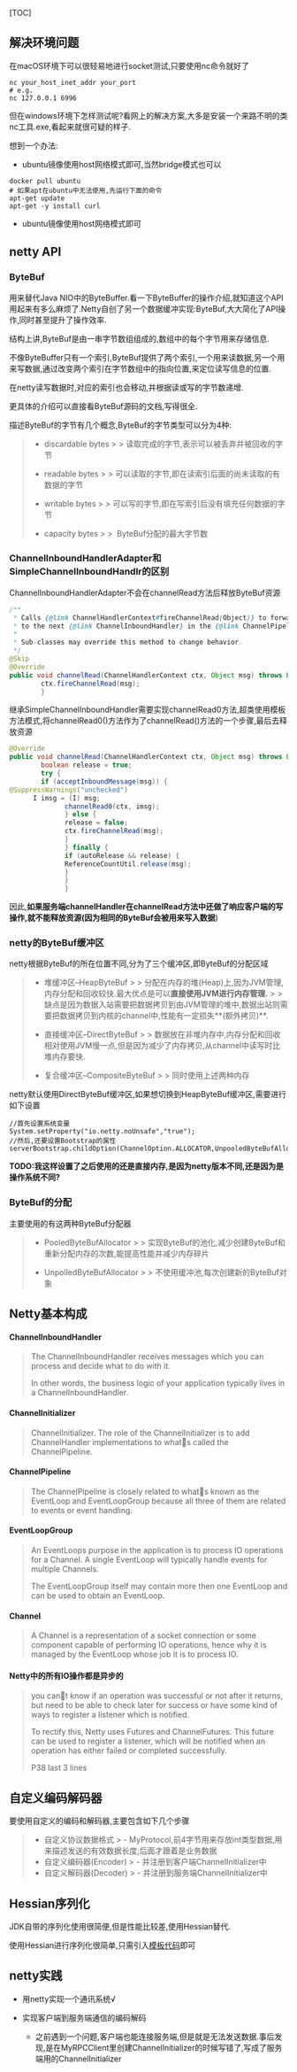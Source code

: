 [TOC]

## 解决环境问题

在macOS环境下可以很轻易地进行socket测试,只要使用nc命令就好了

```shell
nc your_host_inet_addr your_port
# e.g.
nc 127.0.0.1 6996
```

但在windows环境下怎样测试呢?看网上的解决方案,大多是安装一个来路不明的类nc工具.exe,看起来就很可疑的样子.

想到一个办法:

- ubuntu镜像使用host网络模式即可,当然bridge模式也可以

```shell
docker pull ubuntu
# 如果apt在ubuntu中无法使用,先运行下面的命令
apt-get update
apt-get -y install curl
```

- ubuntu镜像使用host网络模式即可

## netty API

### ByteBuf

用来替代Java NIO中的ByteBuffer.看一下ByteBuffer的操作介绍,就知道这个API用起来有多么麻烦了.Netty自创了另一个数据缓冲实现:ByteBuf,大大简化了API操作,同时甚至提升了操作效率.

结构上讲,ByteBuf是由一串字节数组组成的,数组中的每个字节用来存储信息.

不像ByteBuffer只有一个索引,ByteBuf提供了两个索引,一个用来读数据,另一个用来写数据,通过改变两个索引在字节数组中的指向位置,来定位读写信息的位置.

在netty读写数据时,对应的索引也会移动,并根据读或写的字节数递增.

更具体的介绍可以直接看ByteBuf源码的文档,写得很全.

描述ByteBuf的字节有几个概念,ByteBuf的字节类型可以分为4种:

> - discardable bytes
    >
    >   ​	读取完成的字节,表示可以被丢弃并被回收的字节
>
> - readable bytes
    >
    >   ​	可以读取的字节,即在读索引后面的尚未读取的有数据的字节
>
> - writable bytes
    >
    >   ​	可以写的字节,即在写索引后没有填充任何数据的字节
>
> - capacity bytes
    >
    >   ​	ByteBuf分配的最大字节数

### ChannelInboundHandlerAdapter和SimpleChannelInboundHandlr的区别

ChannelInboundHandlerAdapter不会在channelRead方法后释放ByteBuf资源

```java
/**
 * Calls {@link ChannelHandlerContext#fireChannelRead(Object)} to forward
 * to the next {@link ChannelInboundHandler} in the {@link ChannelPipeline}.
 *
 * Sub-classes may override this method to change behavior.
 */
@Skip
@Override
public void channelRead(ChannelHandlerContext ctx, Object msg) throws Exception {
        ctx.fireChannelRead(msg);
        }
```

继承SimpleChannelInboundHandler需要实现channelRead0方法,超类使用模板方法模式,将channelRead0()方法作为了channelRead()方法的一个步骤,最后去释放资源

```java
@Override
public void channelRead(ChannelHandlerContext ctx, Object msg) throws Exception {
        boolean release = true;
        try {
        if (acceptInboundMessage(msg)) {
@SuppressWarnings("unchecked")
      I imsg = (I) msg;
              channelRead0(ctx, imsg);
              } else {
              release = false;
              ctx.fireChannelRead(msg);
              }
              } finally {
              if (autoRelease && release) {
              ReferenceCountUtil.release(msg);
              }
              }
              }
```

因此,**如果服务端channelHandler在channelRead方法中还做了响应客户端的写操作,就不能释放资源(因为相同的ByteBuf会被用来写入数据**)

### netty的ByteBuf缓冲区

netty根据ByteBuf的所在位置不同,分为了三个缓冲区,即ByteBuf的分配区域

> - 堆缓冲区–HeapByteBuf
    >
    >   ​	分配在内存的堆(Heap)上,因为JVM管理,内存分配和回收较快.最大优点是可以**直接使用JVM进行内存管理.**
    >
    >   ​	缺点是因为数据入站需要把数据拷贝到由JVM管理的堆中,数据出站则需要把数据拷贝到内核的channel中,性能有一定损失**(额外拷贝)**.
>
> - 直接缓冲区–DirectByteBuf
    >
    >   ​	数据放在非堆内存中,内存分配和回收相对使用JVM慢一点,但是因为减少了内存拷贝,从channel中读写时比堆内存要快.
>
> - 复合缓冲区–CompositeByteBuf
    >
    >   ​	同时使用上述两种内存

netty默认使用DirectByteBuf缓冲区,如果想切换到HeapByteBuf缓冲区,需要进行如下设置

```
//首先设置系统变量
System.setProperty("io.netty.noUnsafe","true");
//然后,还要设置Bootstrap的属性
serverBootstrap.childOption(ChannelOption.ALLOCATOR,UnpooledByteBufAllocator.DEFAULT);
```

**TODO:我这样设置了之后使用的还是直接内存,是因为netty版本不同,还是因为是操作系统不同?**



### ByteBuf的分配

主要使用的有这两种ByteBuf分配器

> - PooledByteBufAllocator
    >
    >   ​	实现ByteBuf的池化,减少创建ByteBuf和重新分配内存的次数,能提高性能并减少内存碎片
>
> - UnpolledByteBufAllocator
    >
    >   ​	不使用缓冲池,每次创建新的ByteBuf对象

## Netty基本构成

#### ChannelInboundHandler

> The ChannelInboundHandler receives messages which you can process and decide what to do with it.
>
> In other words, the business logic of your application typically lives in a ChannelInboundHandler.

#### ChannelInitializer

> ChannelInitializer. The role of the ChannelInitializer is to add ChannelHandler implementations to whats called the ChannelPipeline.

#### ChannelPipeline

> The ChannelPipeline is closely related to whats known as the EventLoop and EventLoopGroup because all three of them are related to events or event handling.

#### EventLoopGroup

> An EventLoops purpose in the application is to process IO operations for a Channel. A single EventLoop will typically handle events for multiple Channels.
>
> The EventLoopGroup itself may contain more then one EventLoop and can be used to obtain an EventLoop.

#### Channel

> A Channel is a representation of a socket connection or some component capable of performing IO operations, hence why it is managed by the EventLoop whose job it is to process IO.

#### Netty中的所有IO操作都是异步的

> you cant know if an operation was successful or not after it returns, but need to be able to check later for success or have some kind of ways to register a listener which is notified.
>
> To rectify this, Netty uses Futures and ChannelFutures. This future can be used to register a listener, which will be notified when an operation has either failed or completed successfully.
>
> P38 last 3 lines

## 自定义编码解码器

要使用自定义的编码和解码器,主要包含如下几个步骤

> - 自定义协议数据格式
    >   - MyProtocol,前4字节用来存放int类型数据,用来描述发送的有效数据长度;后面才跟着是业务数据
> - 自定义编码器(Encoder)
    >   - 并注册到客户端ChannelInitializer中
> - 自定义解码器(Decoder)
    >   - 并注册到服务端ChannelInitializer中

## Hessian序列化

JDK自带的序列化使用很简便,但是性能比较差,使用Hessian替代.

使用Hessian进行序列化很简单,只需引入[模板代码](https://gist.github.com/LukeHatton/7c4cfa65c0aef27bc2921957acbc52c5)即可


## netty实践

- 用netty实现一个通讯系统√

- 实现客户端到服务端通信的编码解码

    - 之前遇到一个问题,客户端也能连接服务端,但是就是无法发送数据.事后发现,是在MyRPCClient里创建ChannelInitializer的时候写错了,写成了服务端用的ChannelInitializer